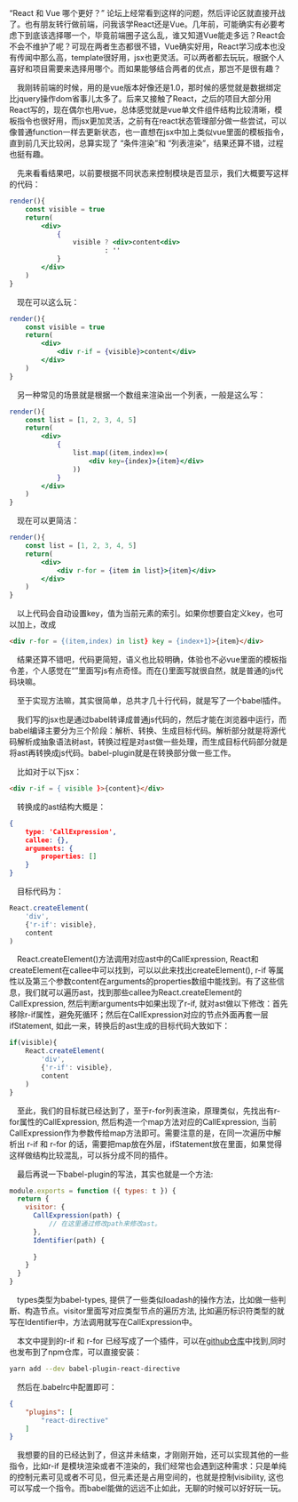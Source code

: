 “React 和 Vue 哪个更好？” 论坛上经常看到这样的问题，然后评论区就直接开战了。也有朋友转行做前端，问我该学React还是Vue。几年前，可能确实有必要考虑下到底该选择哪一个，毕竟前端圈子这么乱，谁又知道Vue能走多远？React会不会不维护了呢？可现在两者生态都很不错，Vue确实好用，React学习成本也没有传闻中那么高，template很好用，jsx也更灵活。可以两者都去玩玩，根据个人喜好和项目需要来选择用哪个。而如果能够结合两者的优点，那岂不是很有趣？

 我刚转前端的时候，用的是vue版本好像还是1.0，那时候的感觉就是数据绑定比jquery操作dom省事儿太多了。后来又接触了React，之后的项目大部分用React写的，现在偶尔也用vue，总体感觉就是vue单文件组件结构比较清晰，模板指令也很好用，而jsx更加灵活，之前有在react状态管理部分做一些尝试，可以像普通function一样去更新状态，也一直想在jsx中加上类似vue里面的模板指令，直到前几天比较闲，总算实现了 “条件渲染”和 “列表渲染”，结果还算不错，过程也挺有趣。

 先来看看结果吧，以前要根据不同状态来控制模块是否显示，我们大概要写这样的代码：

```jsx
render(){
    const visible = true
    return(
        <div>
            {
                visible ? <div>content<div>
                        : ''
            }
        </div>
    )
}
```

 现在可以这么玩：

```jsx
render(){
    const visible = true
    return(
        <div>
            <div r-if = {visible}>content</div>
        </div>
    )
}
```

 另一种常见的场景就是根据一个数组来渲染出一个列表，一般是这么写：

```jsx
render(){
    const list = [1, 2, 3, 4, 5]
    return(
        <div>
            {
                list.map((item,index)=>(
                	<div key={index}>{item}</div>
                ))
            }
        </div>
    )
}
```

 现在可以更简洁：

```jsx
render(){
    const list = [1, 2, 3, 4, 5]
    return(
        <div>
            <div r-for = {item in list}>{item}</div>
        </div>
    )
}
```

 以上代码会自动设置key，值为当前元素的索引。如果你想要自定义key，也可以加上，改成

```html
<div r-for = {(item,index) in list} key = {index+1}>{item}</div>
```

 结果还算不错吧，代码更简短，语义也比较明确，体验也不必vue里面的模板指令差，个人感觉在“”里面写js有点奇怪。而在{}里面写就很自然，就是普通的js代码块嘛。

 至于实现方法嘛，其实很简单，总共才几十行代码，就是写了一个babel插件。

 我们写的jsx也是通过babel转译成普通js代码的，然后才能在浏览器中运行，而babel编译主要分为三个阶段：解析、转换、生成目标代码。解析部分就是将源代码解析成抽象语法树ast，转换过程是对ast做一些处理，而生成目标代码部分就是将ast再转换成js代码。babel-plugin就是在转换部分做一些工作。

 比如对于以下jsx：

```html
<div r-if = { visible }>{content}</div>
```

 转换成的ast结构大概是：

```json
{
   	type: 'CallExpression',
    callee: {},
    arguments: {
        properties: []
    }
}
```

 目标代码为：

```javascript
React.createElement(
    'div',
    {'r-if': visible},
    content
)
```

 React.createElement()方法调用对应ast中的CallExpression, React和createElement在callee中可以找到，可以以此来找出createElement(), r-if 等属性以及第三个参数content在arguments的properties数组中能找到。有了这些信息，我们就可以遍历ast，找到那些callee为React.createElement的CallExpression, 然后判断arguments中如果出现了r-if, 就对ast做以下修改：首先移除r-if属性，避免死循环；然后在CallExpression对应的节点外面再套一层ifStatement,  如此一来，转换后的ast生成的目标代码大致如下：

```javascript
if(visible){
    React.createElement(
        'div',
        {'r-if': visible},
        content
    )
}
```

 至此，我们的目标就已经达到了，至于r-for列表渲染，原理类似，先找出有r-for属性的CallExpression, 然后构造一个map方法对应的CallExpression, 当前CallExpression作为参数传给map方法即可。需要注意的是，在同一次遍历中解析出 r-if 和 r-for 的话，需要把map放在外层，ifStatement放在里面，如果觉得这样做结构比较混乱，可以拆分成不同的插件。

 最后再说一下babel-plugin的写法，其实也就是一个方法:

```javascript
module.exports = function ({ types: t }) {
  return {
    visitor: {
      CallExpression(path) {
          // 在这里通过修改path来修改ast。
      },
      Identifier(path) {
            
      }
    }
  }
}
```

 types类型为babel-types, 提供了一些类似loadash的操作方法，比如做一些判断、构造节点。visitor里面写对应类型节点的遍历方法, 比如遍历标识符类型的就写在Identifier中，方法调用就写在CallExpression中。

 本文中提到的r-if 和 r-for 已经写成了一个插件，可以在[github仓库](https://github.com/panyu97py/babel-plugin-react-directive)中找到,同时也发布到了npm仓库，可以直接安装：

```bash
yarn add --dev babel-plugin-react-directive
```

 然后在.babelrc中配置即可：

```json
{
    "plugins": [
        "react-directive"
    ]
}
```

 我想要的目的已经达到了，但这并未结束，才刚刚开始，还可以实现其他的一些指令，比如r-if 是模块渲染或者不渲染的，我们经常也会遇到这种需求：只是单纯的控制元素可见或者不可见，但元素还是占用空间的，也就是控制visibility, 这也可以写成一个指令。而babel能做的远远不止如此，无聊的时候可以好好玩一玩。